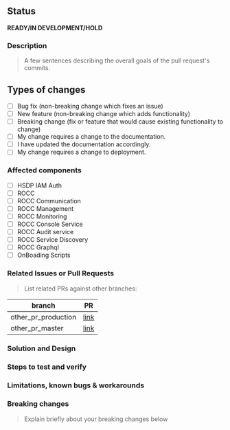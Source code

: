 <!-- Thank you for submitting this PR! :) -->
<!-- Provide a general summary of your changes in the Title above ^, end with (close #<issue-no>) or (fix #<issue-no>) -->
## Status
**READY/IN DEVELOPMENT/HOLD**

### Description
> A few sentences describing the overall goals of the pull request's commits.

## Types of changes
<!--- What types of changes does your code introduce? Put an `x` in all the boxes that apply: -->
- [ ] Bug fix (non-breaking change which fixes an issue)
- [ ] New feature (non-breaking change which adds functionality)
- [ ] Breaking change (fix or feature that would cause existing functionality to change)
- [ ] My change requires a change to the documentation.
- [ ] I have updated the documentation accordingly.
- [ ] My change requires a change to deployment.

### Affected components
<!-- Remove non-affected components from the list -->

- [ ] HSDP IAM Auth
- [ ] ROCC
- [ ] ROCC Communication
- [ ] ROCC Management 
- [ ] ROCC Monitoring
- [ ] ROCC Console Service
- [ ] ROCC Audit service
- [ ] ROCC Service Discovery
- [ ] ROCC Graphql
- [ ] OnBoading Scripts

### Related Issues or Pull Requests
> List related PRs against other branches:

branch | PR
------ | ------
other_pr_production | [link]()
other_pr_master | [link]()

### Solution and Design
<!-- How is this issue solved/fixed? What is the design? -->
<!-- It's better if we elaborate -->

### Steps to test and verify
<!-- If this is a feature, what are the steps to try them out? -->
<!-- If this is a bug-fix, how do we verify the fix? -->

### Limitations, known bugs & workarounds
<!-- Limitations of the PR, known bugs and suggested workarounds -->
<!-- Feel free to delete these comment lines -->

### Breaking changes
> Explain briefly about your breaking changes below
